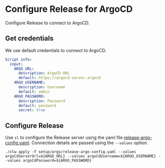 # Configure Release for ArgoCD

Configure Release to connect to ArgoCD.

## Get credentials

We use default credentials to connect to ArgoCD. 

```yaml instacli
Script info:
  input:
    ARGO_URL: 
      description: ArgoCD URL
      default: https://argocd-server.argocd
    ARGO_USERNAME: 
      description: Username
      default: admin
    ARGO_PASSWORD: 
      description: Password
      default: password
      secret: true
```

## Configure Release

Use `xl` to configure the Release server using the yaml file [release-argo-config.yaml](release-argo-config.yaml). Connection details are passed using the `--values` option.

```shell
./xlw apply -f setup/argo/release-argo-config.yaml --values argoCdServerUrl=${ARGO_URL} --values argoCdUsername=${ARGO_USERNAME} --values argoCdPassword=${ARGO_PASSWORD}
```
